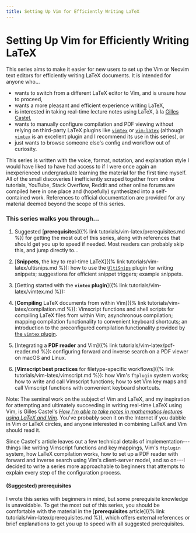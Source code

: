 ```yaml
---
title: Setting Up Vim for Efficiently Writing LaTeX
---
```

# Setting Up Vim for Efficiently Writing LaTeX

This series aims to make it easier for new users to set up the Vim or Neovim text editors for efficiently writing LaTeX documents.
It is intended for anyone who...

- wants to switch from a different LaTeX editor to Vim, and is unsure how to proceed,
- wants a more pleasant and efficient experience writing LaTeX,
- is interested in taking real-time lecture notes using LaTeX, à la [Gilles Castel](https://castel.dev/),
- wants to manually configure compilation and PDF viewing without relying on third-party LaTeX plugins like [`vimtex`](https://github.com/vim-latex/vim-latex) or [`vim-latex`](https://github.com/vim-latex/vim-latex) (although [`vimtex`](https://github.com/vim-latex/vim-latex) is an excellent plugin and I recommend its use in this series), or
- just wants to browse someone else's config and workflow out of curiosity.

This series is written with the voice, format, notation, and explanation style I would have liked to have had access to if I were once again an inexperienced undergraduate learning the material for the first time myself.
All of the small discoveries I inefficiently scraped together from online tutorials, YouTube, Stack Overflow, Reddit and other online forums are compiled here in one place and (hopefully) synthesized into a self-contained work.
References to official documentation are provided for any material deemed beyond the scope of this series.

### This series walks you through...
1. Suggested [**prerequisites**]({% link tutorials/vim-latex/prerequisites.md %}) for getting the most out of this series, along with references that should get you up to speed if needed.
   Most readers can probably skip this, and jump directly to...

1. [**Snippets**, the key to real-time LaTeX]({% link tutorials/vim-latex/ultisnips.md %}): how to use the [`UltiSnips`](https://github.com/SirVer/ultisnips) plugin for writing snippets; suggestions for efficient snippet triggers; example snippets.

1. [Getting started with the **`vimtex` plugin**]({% link tutorials/vim-latex/vimtex.md %}):

1. [**Compiling** LaTeX documents from within Vim]({% link tutorials/vim-latex/compilation.md %}): Vimscript functions and shell scripts for compiling LaTeX files from within Vim; asynchronous compilation; mapping compilation functionality to convenient keyboard shortcuts; an introduction to the preconfigured compilation functionality provided by [the `vimtex` plugin](https://github.com/lervag/vimtex).

1. [Integrating a **PDF reader** and Vim]({% link tutorials/vim-latex/pdf-reader.md %}): configuring forward and inverse search on a PDF viewer on macOS and Linux.

1. [**Vimscript best practices** for filetype-specific workflows]({% link tutorials/vim-latex/vimscript.md %}): how Vim's `ftplugin` system works; how to write and call Vimscript functions; how to set Vim key maps and call Vimscript functions with convenient keyboard shortcuts.


Note: The seminal work on the subject of Vim and LaTeX, and my inspiration for attempting and ultimately succeeding in writing real-time LaTeX using Vim, is Gilles Castel's [*How I'm able to take notes in mathematics lectures using LaTeX and Vim*](https://castel.dev/post/lecture-notes-1/).
You've probably seen it on the Internet if you dabble in Vim or LaTeX circles, and anyone interested in combining LaTeX and Vim should read it.

Since Castel's article leaves out a few technical details of implementation---things like writing Vimscript functions and key mappings, Vim's `ftplugin` system, how LaTeX compilation works, how to set up a PDF reader with forward and inverse search using Vim's client-server model, and so on---I decided to write a series more approachable to beginners that attempts to explain every step of the configuration process.

#### (Suggested) prerequisites
I wrote this series with beginners in mind, but some prerequisite knowledge is unavoidable.
To get the most out of this series, you should be comfortable with the material in the [**prerequisites** article]({% link tutorials/vim-latex/prerequisites.md %}), which offers external references or brief explanations to get you up to speed with all suggested prerequisites.
